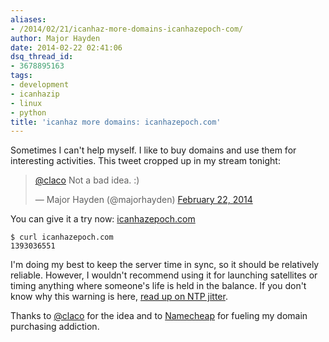 ```yaml
---
aliases:
- /2014/02/21/icanhaz-more-domains-icanhazepoch-com/
author: Major Hayden
date: 2014-02-22 02:41:06
dsq_thread_id:
- 3678895163
tags:
- development
- icanhazip
- linux
- python
title: 'icanhaz more domains: icanhazepoch.com'
---
```


Sometimes I can't help myself. I like to buy domains and use them for interesting activities. This tweet cropped up in my stream tonight:

<blockquote class="twitter-tweet tw-align-center" width="500">
  <p>
    <a href="https://twitter.com/claco">@claco</a> Not a bad idea. :)
  </p>

  <p>
    &mdash; Major Hayden (@majorhayden) <a href="https://twitter.com/majorhayden/statuses/437040330324447232">February 22, 2014</a>
  </p>
</blockquote>



You can give it a try now: [icanhazepoch.com][1]

```
$ curl icanhazepoch.com
1393036551
```


I'm doing my best to keep the server time in sync, so it should be relatively reliable. However, I wouldn't recommend using it for launching satellites or timing anything where someone's life is held in the balance. If you don't know why this warning is here, [read up on NTP jitter][2].

Thanks to [@claco][3] for the idea and to [Namecheap][4] for fueling my domain purchasing addiction.

 [1]: http://icanhazepoch.com
 [2]: http://www.ntp.org/ntpfaq/NTP-s-sw-clocks-quality.htm
 [3]: http://twitter.com/claco
 [4]: http://www.namecheap.com/?aff=7214